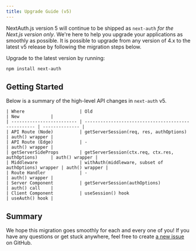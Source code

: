 ```yaml
---
title: Upgrade Guide (v5)
---
```


NextAuth.js version 5 will continue to be shipped as `next-auth` *for the Next.js version only*. We're here to help you upgrade your applications as smoothly as possible. It is possible to upgrade from any version of 4.x to the latest v5 release by following the  migration steps below.

Upgrade to the latest version by running:

```bash npm2yarn2pnpm
npm install next-auth
```

## Getting Started

Below is a summary of the high-level API changes in `next-auth` v5.

```
| Where                     | Old                                                 | New            |
| ------------------------- | --------------------------------------------------- | -------------- |
| API Route (Node)          | getServerSession(req, res, authOptions)             | auth() wrapper |
| API Route (Edge)          | -                                                   | auth() wrapper |
| getServerSideProps        | getServerSession(ctx.req, ctx.res, authOptions)     | auth() wrapper |
| Middleware                | withAuth(middleware, subset of authOptions) wrapper | auth() wrapper |
| Route Handler             | -                                                   | auth() wrapper |
| Server Component          | getServerSession(authOptions)                       | auth() call    |
| Client Component          | useSession() hook                                   | useAuth() hook |
```


## Summary

We hope this migration goes smoothly for each and every one of you! If you have any questions or get stuck anywhere, feel free to create [a new issue](https://github.com/nextauthjs/next-auth/issues/new) on GitHub.
